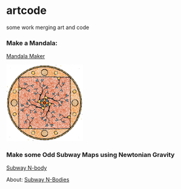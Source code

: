 # artcode

some work merging art and code

### Make a Mandala:

[Mandala Maker](https://hedbergj.github.io/artcode/mandala-maker/)

<img src="mandala-maker/examples/mandala-1.jpg" width="40%">

### Make some Odd Subway Maps using Newtonian Gravity

[Subway N-body](https://hedbergj.github.io/artcode/subway-nbody/)

About: [Subway N-Bodies](http://www.jameshedberg.com/creations/2020/06/19/subway-maps-gravity.html)
